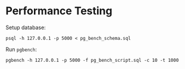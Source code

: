 # Performance Testing

Setup database:

```
psql -h 127.0.0.1 -p 5000 < pg_bench_schema.sql 
````

Run `pgbench`:

```console
pgbench -h 127.0.0.1 -p 5000 -f pg_bench_script.sql -c 10 -t 1000
```
